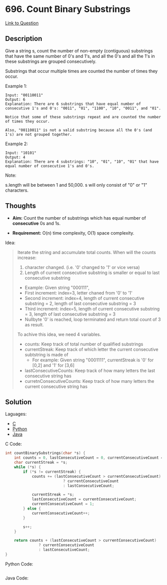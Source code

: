 # 696. Count Binary Substrings

[Link to Question](https://leetcode.com/problems/count-binary-substrings/submissions/)

## Description

Give a string s, count the number of non-empty (contiguous) substrings that have the same number of 0's and 1's, and all the 0's and all the 1's in these substrings are grouped consecutively.

Substrings that occur multiple times are counted the number of times they occur.

Example 1:

```
Input: "00110011"
Output: 6
Explanation: There are 6 substrings that have equal number of consecutive 1's and 0's: "0011", "01", "1100", "10", "0011", and "01".

Notice that some of these substrings repeat and are counted the number of times they occur.

Also, "00110011" is not a valid substring because all the 0's (and 1's) are not grouped together.
```

Example 2:

```
Input: "10101"
Output: 4
Explanation: There are 4 substrings: "10", "01", "10", "01" that have equal number of consecutive 1's and 0's.
```

Note:

s.length will be between 1 and 50,000.
s will only consist of "0" or "1" characters.

## Thoughts

- **Aim:** Count the number of substrings which has equal number of **consecutive** 0s and 1s.

- **Requirement:** O(n) time complexity, O(1) space complexity.

Idea:

> Iterate the string and accumulate total counts.
> When will the counts increase:
>
> 1. character changed. (i.e. '0' changed to '1' or vice versa)
> 2. Length of current consecutive substring is smaller or equal to last consecutive substring
>
> - Example: Given string "000111",
> - First increment: index=3, letter chaned from '0' to '1'
> - Second increment: index=4, length of current consecutive substring = 2, length of last consecutive substring = 3
> - Third increment: index=5, length of current consecutive substring = 3, length of last consecutive substring = 3
> - Nullbyte '0' is reached, loop terminated and return total count of 3 as result.
>
> To achive this idea, we need 4 variables.
>
> - counts: Keep track of total number of qualified substrings
> - currentStreak: Keep track of which letter the current consecutive subtstring is made of
>   - For example: Given string "0001111", currentStreak is '0' for [0,2] and '1' for [3,6]
> - lastConsecutiveCounts: Keep track of how many letters the last consecutive string has
> - curretnConsecutiveCounts: Keep track of how many letters the current consecutive string has

## Solution

Laguages:

- [C](#C)
- [Python](#python)
- [Java](#java)

<div id="C"></div>C Code:

```C
int countBinarySubstrings(char *s) {
    int counts = 0, lastConsecutiveCount = 0, currentConsecutiveCount = 0;
    char currentStreak = *s;
    while (*s) {
        if (*s != currentStreak) {
            counts += (lastConsecutiveCount > currentConsecutiveCount)
                          ? currentConsecutiveCount
                          : lastConsecutiveCount;

            currentStreak = *s;
            lastConsecutiveCount = currentConsecutiveCount;
            currentConsecutiveCount = 1;
        } else {
            currentConsecutiveCount++;
        }

        s++;
    }

    return counts + (lastConsecutiveCount > currentConsecutiveCount)
               ? currentConsecutiveCount
               : lastConsecutiveCount;
}
```

<div id="python"></div>Python Code:

```python

```

<div id="java"></div>Java Code:

```java

```
